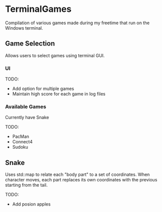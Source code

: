 # TerminalGames
Compilation of various games made during my freetime that run on the Windows terminal.

## Game Selection
Allows users to select games using terminal GUI.

### UI
TODO:
* Add option for multiple games
* Maintain high score for each game in log files
### Available Games
Currently have Snake

TODO:
* PacMan
* Connect4
* Sudoku

## Snake
Uses std::map to relate each "body part" to a set of coordinates. When character moves, each part replaces its own coordinates with the previous starting from the tail.

TODO:
* Add posion apples
